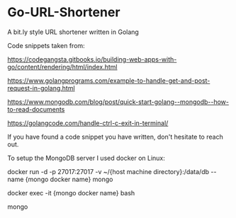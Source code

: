 # Go-URL-Shortener
A bit.ly style URL shortener written in Golang

Code snippets taken from:

https://codegangsta.gitbooks.io/building-web-apps-with-go/content/rendering/html/index.html

https://www.golangprograms.com/example-to-handle-get-and-post-request-in-golang.html

https://www.mongodb.com/blog/post/quick-start-golang--mongodb--how-to-read-documents

https://golangcode.com/handle-ctrl-c-exit-in-terminal/

If you have found a code snippet you have written, don't hesitate to reach out.

To setup the MongoDB server I used docker on Linux:

docker run -d -p 27017:27017 -v ~/{host machine directory}:/data/db --name {mongo docker name} mongo

docker exec -it {mongo docker name} bash

mongo

